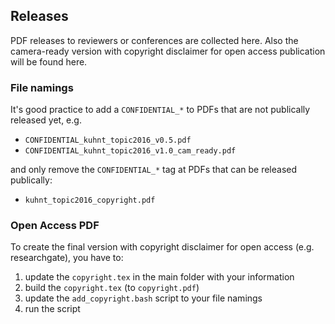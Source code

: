 ## Releases

PDF releases to reviewers or conferences are collected here. Also the camera-ready version with copyright disclaimer for open access publication will be found here.


### File namings

It's good practice to add a `CONFIDENTIAL_*` to PDFs that are not publically released yet, e.g.
* `CONFIDENTIAL_kuhnt_topic2016_v0.5.pdf`
* `CONFIDENTIAL_kuhnt_topic2016_v1.0_cam_ready.pdf`

and only remove the `CONFIDENTIAL_*` tag at PDFs that can be released publically:
* `kuhnt_topic2016_copyright.pdf`


### Open Access PDF

To create the final version with copyright disclaimer for open access (e.g. researchgate), you have to:

1. update the `copyright.tex` in the main folder with your information
2. build the `copyright.tex` (to `copyright.pdf`)
3. update the `add_copyright.bash` script to your file namings
4. run the script
